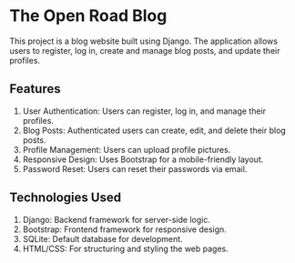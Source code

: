 # The Open Road Blog
This project is a blog website built using Django. The application allows users to register, log in, create and manage blog posts, and update their profiles.

## Features
1. User Authentication: Users can register, log in, and manage their profiles.
2. Blog Posts: Authenticated users can create, edit, and delete their blog posts.
3. Profile Management: Users can upload profile pictures.
4. Responsive Design: Uses Bootstrap for a mobile-friendly layout.
5. Password Reset: Users can reset their passwords via email.

## Technologies Used
1. Django: Backend framework for server-side logic.
2. Bootstrap: Frontend framework for responsive design.
3. SQLite: Default database for development.
4. HTML/CSS: For structuring and styling the web pages.
